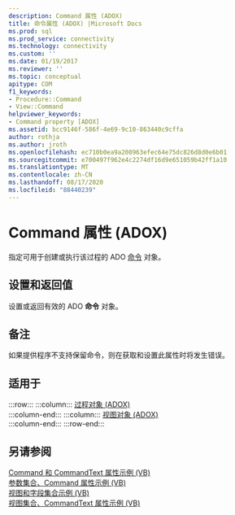 ```yaml
---
description: Command 属性 (ADOX)
title: 命令属性 (ADOX) |Microsoft Docs
ms.prod: sql
ms.prod_service: connectivity
ms.technology: connectivity
ms.custom: ''
ms.date: 01/19/2017
ms.reviewer: ''
ms.topic: conceptual
apitype: COM
f1_keywords:
- Procedure::Command
- View::Command
helpviewer_keywords:
- Command property [ADOX]
ms.assetid: bcc9146f-586f-4e69-9c10-863440c9cffa
author: rothja
ms.author: jroth
ms.openlocfilehash: ec710b0ea9a208963efec64e75dc826d8d0e6b01
ms.sourcegitcommit: e700497f962e4c2274df16d9e651059b42ff1a10
ms.translationtype: MT
ms.contentlocale: zh-CN
ms.lasthandoff: 08/17/2020
ms.locfileid: "88440239"
---
```

# <a name="command-property-adox"></a>Command 属性 (ADOX)
指定可用于创建或执行该过程的 ADO [命令](../../../ado/reference/ado-api/command-object-ado.md) 对象。  
  
## <a name="settings-and-return-values"></a>设置和返回值  
 设置或返回有效的 ADO **命令** 对象。  
  
## <a name="remarks"></a>备注  
 如果提供程序不支持保留命令，则在获取和设置此属性时将发生错误。  
  
## <a name="applies-to"></a>适用于  

:::row:::
    :::column:::
        [过程对象 (ADOX)](../../../ado/reference/adox-api/procedure-object-adox.md)  
    :::column-end:::
    :::column:::
        [视图对象 (ADOX)](../../../ado/reference/adox-api/view-object-adox.md)  
    :::column-end:::
:::row-end:::

## <a name="see-also"></a>另请参阅  
 [Command 和 CommandText 属性示例 (VB) ](../../../ado/reference/adox-api/command-and-commandtext-properties-example-vb.md)   
 [参数集合、Command 属性示例 (VB) ](../../../ado/reference/adox-api/parameters-collection-command-property-example-vb.md)   
 [视图和字段集合示例 (VB) ](../../../ado/reference/adox-api/views-and-fields-collections-example-vb.md)   
 [视图集合、CommandText 属性示例 (VB)](../../../ado/reference/adox-api/views-collection-commandtext-property-example-vb.md)
